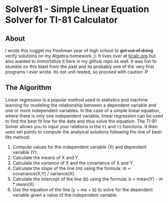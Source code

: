 # Solver81 - Simple Linear Equation Solver for TI-81 Calculator

## About
I wrote this nugget my freshman year of high school to ~~get out of doing~~ verify solutions on my Algebra homework ;).  It lives over at [ticalc.org](https://www.ticalc.org/pub/81/basic/math/solver81.81) but also wanted to immortalize it here in my github repo as well. It was fun to stumble on this blast from the past and its probably one of the very first programs I ever wrote.  Its not unit-tested, so proceed with caution :P

 ## The Algorithm
Linear regression is a popular method used in statistics and machine learning for modeling the relationship between a dependent variable and one or more independent variables. In the case of a simple linear equation, where there is only one independent variable, linear regression can be used to find the best fit line for the data and thus solve the equation.  The TI-81 Solver allows you to input your relations in the `Y1` and `Y2` functions.  It then uses set points to compute the analyical solutions following the line of best-fits method:

1. Compute values for the independent variable (X) and dependent variable (Y).
2. Calculate the means of X and Y.
3. Calculate the variance of X and the covariance of X and Y.
4. Calculate the slope of the line (m) using the formula: m = covariance(X,Y) / variance(X).
5. Calculate the intercept of the line (b) using the formula: b = mean(Y) - m * mean(X).
6. Use the equation of the line (y = mx + b) to solve for the dependent variable given a value of the independent variable.
